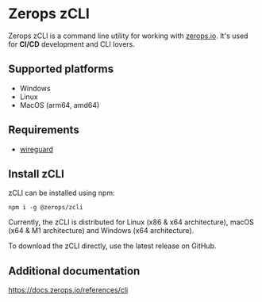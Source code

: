 # Zerops zCLI

Zerops zCLI is a command line utility for working with [zerops.io](https://zerops.io). It's used 
for **CI/CD** development and CLI lovers.

## Supported platforms

* Windows
* Linux
* MacOS (arm64, amd64)

## Requirements

* [wireguard](https://www.wireguard.com)

## Install zCLI
zCLI can be installed using npm:

```
npm i -g @zerops/zcli
```

Currently, the zCLI is distributed for Linux (x86 & x64 architecture), macOS (x64 & M1 architecture) and Windows (x64 architecture).

To download the zCLI directly, use the latest release on GitHub.

## Additional documentation

https://docs.zerops.io/references/cli

